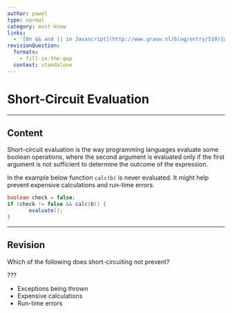 ```yaml
---
author: pawel
type: normal
category: must-know
links:
  - '[On && and || in Javascript](http://www.grauw.nl/blog/entry/510){website}'
revisionQuestion:
  formats:
    - fill-in-the-gap
  context: standalone
---
```


# Short-Circuit Evaluation


---

## Content

Short-circuit evaluation is the way programming languages evaluate some boolean operations, where the second argument is evaluated only if the first argument is not sufficient to determine the outcome of the expression.

In the example below function `calc(b)` is never evaluated. It might help prevent expensive calculations and run-time errors.

```java
boolean check = false;
if (check != false && calc(b)) {
       evaluate();
}
```


---

## Revision

Which of the following does short-circuiting not prevent? 

???

- Exceptions being thrown
- Expensive calculations
- Run-time errors
